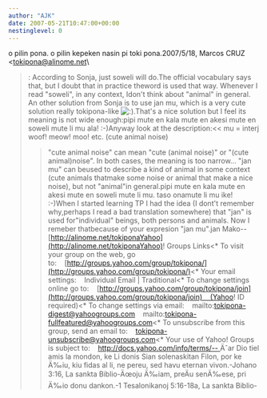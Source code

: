 ```yaml
---
author: "AJK"
date: 2007-05-21T10:47:00+00:00
nestinglevel: 0
---
```

o pilin pona. o pilin kepeken nasin pi toki pona.2007/5/18, Marcos CRUZ <[tokipona@alinome.net](mailto://tokipona@alinome.net)\
>:
> According to Sonja, just soweli will do.The official vocabulary says that, but I doubt that in practice theword is used that way. Whenever I read "soweli", in any context, Idon't think about "animal" in general.
> An other solution from Sonja is to use jan mu,
> which is a very cute solution really tokipona-like ![:)](images/smilies/icon_e_smile.gif "Smile").That's a nice solution but I feel its meaning is not wide enough:pipi mute en kala mute en akesi mute en soweli mute li mu ala! :-)Anyway look at the description:<< mu = interj woof! meow! moo! etc. (cute animal noise) 
>>"cute animal noise" can mean "cute (animal noise)" or "(cute animal)noise". In both cases, the meaning is too narrow... "jan mu" can beused to describe a kind of animal in some context (cute animals thatmake some noise or animal that make a nice noise), but not "animal"in general.pipi mute en kala mute en akesi mute en soweli mute li mu. taso onamute li mu ike! :-)When I started learning TP I had the idea (I dont't remember why,perhaps I read a bad translation somewhere) that "jan" is used for"individual" beings, both persons and animals. Now I remeber thatbecause of your expresion "jan mu".jan Mako--
[http://alinome.net/tokiponaYahoo](http://alinome.net/tokiponaYahoo)! Groups Links<\*
> To visit your group on the web, go to:    [http://groups.yahoo.com/group/tokipona/](http://groups.yahoo.com/group/tokipona/)<\*
> Your email settings:    Individual Email | Traditional<\*
> To change settings online go to:    [http://groups.yahoo.com/group/tokipona/join](http://groups.yahoo.com/group/tokipona/join)    (Yahoo! ID required)<\*
> To change settings via email:    mailto:[tokipona-digest@yahoogroups.com](mailto://tokipona-digest@yahoogroups.com)    mailto:[tokipona-fullfeatured@yahoogroups.com](mailto://tokipona-fullfeatured@yahoogroups.com)<\*
> To unsubscribe from this group, send an email to:    [tokipona-unsubscribe@yahoogroups.com](mailto://tokipona-unsubscribe@yahoogroups.com)<\*
> Your use of Yahoo! Groups is subject to:    [http://docs.yahoo.com/info/terms/--
](http://docs.yahoo.com/info/terms/--
) Äˆar Dio tiel amis la mondon, ke Li donis Sian solenaskitan Filon, por ke Ä‰iu, kiu fidas al li, ne pereu, sed havu eternan vivon.-Johano 3:16, La sankta Biblio-Äœoju Ä‰iam, preÄu senÄ‰ese, pri Ä‰io donu dankon.-1 Tesalonikanoj 5:16-18a, La sankta Biblio-
